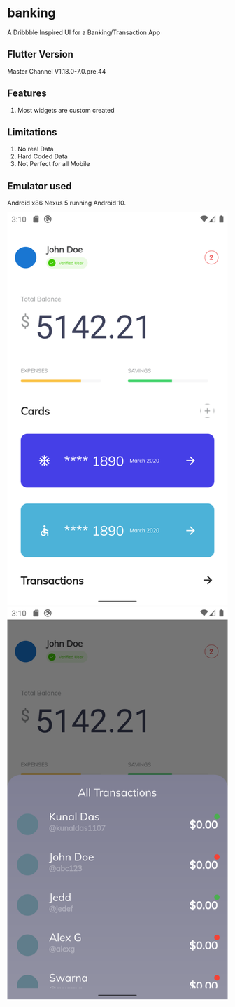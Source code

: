 # banking

A Dribbble Inspired UI for a Banking/Transaction App

## Flutter Version

Master Channel
V1.18.0-7.0.pre.44

## Features

1. Most widgets are custom created


## Limitations

1. No real Data
2. Hard Coded Data
3. Not Perfect for all Mobile

## Emulator used

Android x86 Nexus 5 running Android 10.

![Screenshot](screenshots/Screenshot_1587634811.png?raw=true "Main")
![Screenshot](screenshots/Screenshot_1587634821.png?raw=true "Transaction Bottom Sheet")